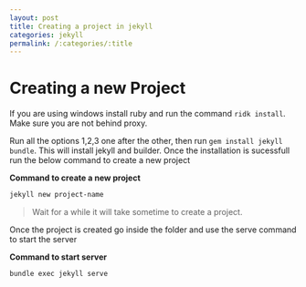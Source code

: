 ```yaml
---
layout: post
title: Creating a project in jekyll
categories: jekyll
permalink: /:categories/:title
---
```


# Creating a new Project

If you are using windows install ruby and run the command `ridk install`. Make sure you are not behind proxy. 

Run all the options 1,2,3 one after the other, then run `gem install jekyll bundle`. This will install jekyll and builder. Once the installation is sucessfull run the below command to create a new project

**Command to create a new project**

```sh
jekyll new project-name
```

>Wait for a while it will take sometime to create a project.

Once the project is created go inside the folder and use the serve command to start the server

**Command to start server**

```sh
bundle exec jekyll serve
```